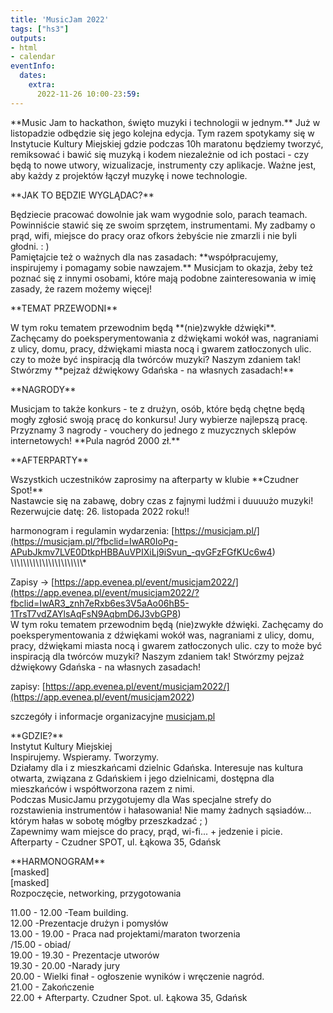 ```yaml
---
title: 'MusicJam 2022'
tags: ["hs3"]
outputs:
- html
- calendar
eventInfo:
  dates:
    extra:
      2022-11-26 10:00-23:59:
---
```

\*\*Music Jam to hackathon, święto muzyki i technologii w jednym.\*\* Już w listopadzie odbędzie się jego kolejna edycja. Tym razem spotykamy się w Instytucie Kultury Miejskiej gdzie podczas 10h maratonu będziemy tworzyć, remiksować i bawić się muzyką i kodem niezależnie od ich postaci - czy będą to nowe utwory, wizualizacje, instrumenty czy aplikacje. Ważne jest, aby każdy z projektów łączył muzykę i nowe technologie.

 \*\*JAK TO BĘDZIE WYGLĄDAC?\*\*

 Będziecie pracować dowolnie jak wam wygodnie solo, parach teamach. Powinniście stawić się ze swoim sprzętem, instrumentami. My zadbamy o prąd, wifi, miejsce do pracy oraz ofkors żebyście nie zmarzli i nie byli głodni. : )  
Pamiętajcie też o ważnych dla nas zasadach: \*\*współpracujemy, inspirujemy i pomagamy sobie nawzajem.\*\* Musicjam to okazja, żeby też poznać się z innymi osobami, które mają podobne zainteresowania w imię zasady, że razem możemy więcej!

 \*\*TEMAT PRZEWODNI\*\*

 W tym roku tematem przewodnim będą \*\*(nie)zwykłe dźwięki\*\*. Zachęcamy do poeksperymentowania z dźwiękami wokół was, nagraniami z ulicy, domu, pracy, dźwiękami miasta nocą i gwarem zatłoczonych ulic. czy to może być inspiracją dla twórców muzyki? Naszym zdaniem tak! Stwórzmy \*\*pejzaż dźwiękowy Gdańska - na własnych zasadach!\*\*

 \*\*NAGRODY\*\*

 Musicjam to także konkurs - te z drużyn, osób, które będą chętne będą mogły zgłosić swoją pracę do konkursu! Jury wybierze najlepszą pracę. Przyznamy 3 nagrody - vouchery do jednego z muzycznych sklepów internetowych! \*\*Pula nagród 2000 zł.\*\*

 \*\*AFTERPARTY\*\*

 Wszystkich uczestników zaprosimy na afterparty w klubie \*\*Czudner Spot!\*\*  
Nastawcie się na zabawę, dobry czas z fajnymi ludźmi i duuuużo muzyki!  
Rezerwujcie datę: 26. listopada 2022 roku!!

 harmonogram i regulamin wydarzenia: [<https://musicjam.pl/](https://musicjam.pl/?fbclid=IwAR0IoPq-APubJkmv7LVE0DtkpHBBAuVPIXiLj9iSvun_-qvGFzFGfKUc6w4>)  
\\*\\*\\*\\*\\*\\*\\*\\*\\*\\*\\*\\*\\*\\*\\*\\*\\*\\*\\*\\*\\*\\*\\*

 Zapisy -> [<https://app.evenea.pl/event/musicjam2022/](https://app.evenea.pl/event/musicjam2022/?fbclid=IwAR3_znh7eRxb6es3V5aAo06hB5-1TrsT7vdZAYlsAqFsN9AqbmD6J3vbGP8>)  
W tym roku tematem przewodnim będą (nie)zwykłe dźwięki. Zachęcamy do poeksperymentowania z dźwiękami wokół was, nagraniami z ulicy, domu, pracy, dźwiękami miasta nocą i gwarem zatłoczonych ulic. czy to może być inspiracją dla twórców muzyki? Naszym zdaniem tak! Stwórzmy pejzaż dźwiękowy Gdańska - na własnych zasadach!

 zapisy: [<https://app.evenea.pl/event/musicjam2022/](https://app.evenea.pl/event/musicjam2022>)

 szczegóły i informacje organizacyjne [musicjam.pl](<https://musicjam.pl/>)

 \*\*GDZIE?\*\*  
Instytut Kultury Miejskiej  
Inspirujemy. Wspieramy. Tworzymy.  
Działamy dla i z mieszkańcami dzielnic Gdańska. Interesuje nas kultura otwarta, związana z Gdańskiem i jego dzielnicami, dostępna dla mieszkańców i współtworzona razem z nimi.  
Podczas MusicJamu przygotujemy dla Was specjalne strefy do rozstawienia instrumentów i hałasowania! Nie mamy żadnych sąsiadów... którym hałas w sobotę mógłby przeszkadzać ; )  
Zapewnimy wam miejsce do pracy, prąd, wi-fi... + jedzenie i picie.  
Afterparty - Czudner SPOT, ul. Łąkowa 35, Gdańsk

 \*\*HARMONOGRAM\*\*  
[masked]  
[masked]  
Rozpoczęcie, networking, przygotowania

 11.00 - 12.00 -Team building.  
12.00 -Prezentacje drużyn i pomysłów  
13.00 - 19.00 - Praca nad projektami/maraton tworzenia  
/15.00 - obiad/  
19.00 - 19.30 - Prezentacje utworów  
19.30 - 20.00 -Narady jury  
20.00 - Wielki finał - ogłoszenie wyników i wręczenie nagród.  
21.00 - Zakończenie  
22.00 + Afterparty. Czudner Spot. ul. Łąkowa 35, Gdańsk

 
    